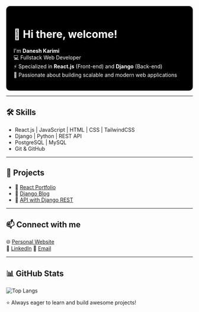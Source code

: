 <div style="background-color:black; padding:20px; border-radius:10px;">
<font color="white">

# 👋 Hi there, welcome!
I'm **Danesh Karimi**  
💻 Fullstack Web Developer  
⚡ Specialized in **React.js** (Front-end) and **Django** (Back-end)  
🚀 Passionate about building scalable and modern web applications

</font>
</div>


---

## 🛠 Skills
- React.js | JavaScript | HTML | CSS | TailwindCSS
- Django | Python | REST API
- PostgreSQL | MySQL
- Git & GitHub

---

## 📌 Projects
- 🔗 [React Portfolio](link-to-project)
- 🔗 [Django Blog](link-to-project)
- 🔗 [API with Django REST](link-to-project)

---

## 📫 Connect with me
🌐 [Personal Website](www.linkedin.com/in/danesh-karimi-17942337b)  
💼 [LinkedIn](https://www.linkedin.com/in/danesh-karimi-17942337b/overlay/contact-info/#:~:text=Your%20Profile-,linkedin.com/in/danesh%2Dkarimi%2D17942337b,-Website) 
📧 [Email](mailto:daneshkarimi70@gmail.com)  

---
## 📊 GitHub Stats

![Top Langs](https://github-readme-stats.vercel.app/api/top-langs/?username=daneshkarimi2000&layout=compact&theme=radical)



⭐️ Always eager to learn and build awesome projects!
